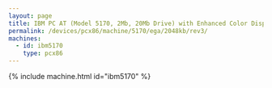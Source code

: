 ```yaml
---
layout: page
title: IBM PC AT (Model 5170, 2Mb, 20Mb Drive) with Enhanced Color Display
permalink: /devices/pcx86/machine/5170/ega/2048kb/rev3/
machines:
  - id: ibm5170
    type: pcx86
---
```


{% include machine.html id="ibm5170" %}
